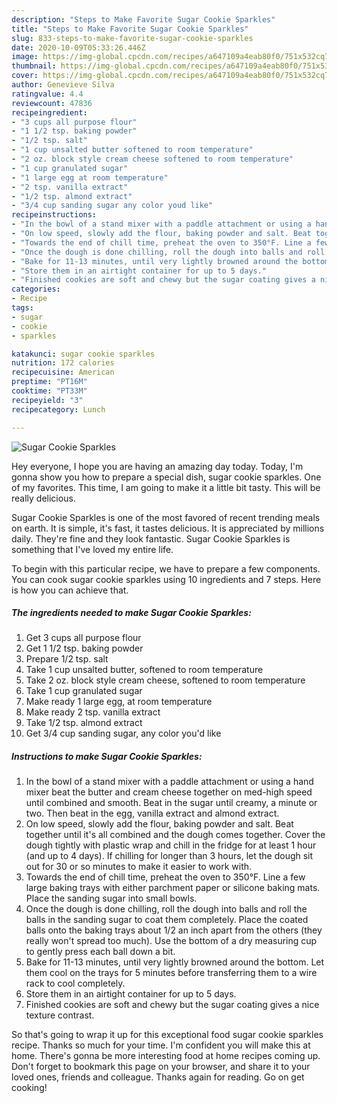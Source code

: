 ```yaml
---
description: "Steps to Make Favorite Sugar Cookie Sparkles"
title: "Steps to Make Favorite Sugar Cookie Sparkles"
slug: 833-steps-to-make-favorite-sugar-cookie-sparkles
date: 2020-10-09T05:33:26.446Z
image: https://img-global.cpcdn.com/recipes/a647109a4eab80f0/751x532cq70/sugar-cookie-sparkles-recipe-main-photo.jpg
thumbnail: https://img-global.cpcdn.com/recipes/a647109a4eab80f0/751x532cq70/sugar-cookie-sparkles-recipe-main-photo.jpg
cover: https://img-global.cpcdn.com/recipes/a647109a4eab80f0/751x532cq70/sugar-cookie-sparkles-recipe-main-photo.jpg
author: Genevieve Silva
ratingvalue: 4.4
reviewcount: 47836
recipeingredient:
- "3 cups all purpose flour"
- "1 1/2 tsp. baking powder"
- "1/2 tsp. salt"
- "1 cup unsalted butter softened to room temperature"
- "2 oz. block style cream cheese softened to room temperature"
- "1 cup granulated sugar"
- "1 large egg at room temperature"
- "2 tsp. vanilla extract"
- "1/2 tsp. almond extract"
- "3/4 cup sanding sugar any color youd like"
recipeinstructions:
- "In the bowl of a stand mixer with a paddle attachment or using a hand mixer beat the butter and cream cheese together on med-high speed until combined and smooth. Beat in the sugar until creamy, a minute or two. Then beat in the egg, vanilla extract and almond extract."
- "On low speed, slowly add the flour, baking powder and salt. Beat together until it&#39;s all combined and the dough comes together. Cover the dough tightly with plastic wrap and chill in the fridge for at least 1 hour (and up to 4 days). If chilling for longer than 3 hours, let the dough sit out for 30 or so minutes to make it easier to work with."
- "Towards the end of chill time, preheat the oven to 350°F. Line a few large baking trays with either parchment paper or silicone baking mats. Place the sanding sugar into small bowls."
- "Once the dough is done chilling, roll the dough into balls and roll the balls in the sanding sugar to coat them completely. Place the coated balls onto the baking trays about 1/2 an inch apart from the others (they really won&#39;t spread too much). Use the bottom of a dry measuring cup to gently press each ball down a bit."
- "Bake for 11-13 minutes, until very lightly browned around the bottom. Let them cool on the trays for 5 minutes before transferring them to a wire rack to cool completely."
- "Store them in an airtight container for up to 5 days."
- "Finished cookies are soft and chewy but the sugar coating gives a nice texture contrast."
categories:
- Recipe
tags:
- sugar
- cookie
- sparkles

katakunci: sugar cookie sparkles 
nutrition: 172 calories
recipecuisine: American
preptime: "PT16M"
cooktime: "PT33M"
recipeyield: "3"
recipecategory: Lunch

---
```



![Sugar Cookie Sparkles](https://img-global.cpcdn.com/recipes/a647109a4eab80f0/751x532cq70/sugar-cookie-sparkles-recipe-main-photo.jpg)

Hey everyone, I hope you are having an amazing day today. Today, I'm gonna show you how to prepare a special dish, sugar cookie sparkles. One of my favorites. This time, I am going to make it a little bit tasty. This will be really delicious.

Sugar Cookie Sparkles is one of the most favored of recent trending meals on earth. It is simple, it's fast, it tastes delicious. It is appreciated by millions daily. They're fine and they look fantastic. Sugar Cookie Sparkles is something that I've loved my entire life.




To begin with this particular recipe, we have to prepare a few components. You can cook sugar cookie sparkles using 10 ingredients and 7 steps. Here is how you can achieve that.

<!--inarticleads1-->

##### The ingredients needed to make Sugar Cookie Sparkles:

1. Get 3 cups all purpose flour
1. Get 1 1/2 tsp. baking powder
1. Prepare 1/2 tsp. salt
1. Take 1 cup unsalted butter, softened to room temperature
1. Take 2 oz. block style cream cheese, softened to room temperature
1. Take 1 cup granulated sugar
1. Make ready 1 large egg, at room temperature
1. Make ready 2 tsp. vanilla extract
1. Take 1/2 tsp. almond extract
1. Get 3/4 cup sanding sugar, any color you&#39;d like




<!--inarticleads2-->

##### Instructions to make Sugar Cookie Sparkles:

1. In the bowl of a stand mixer with a paddle attachment or using a hand mixer beat the butter and cream cheese together on med-high speed until combined and smooth. Beat in the sugar until creamy, a minute or two. Then beat in the egg, vanilla extract and almond extract.
1. On low speed, slowly add the flour, baking powder and salt. Beat together until it&#39;s all combined and the dough comes together. Cover the dough tightly with plastic wrap and chill in the fridge for at least 1 hour (and up to 4 days). If chilling for longer than 3 hours, let the dough sit out for 30 or so minutes to make it easier to work with.
1. Towards the end of chill time, preheat the oven to 350°F. Line a few large baking trays with either parchment paper or silicone baking mats. Place the sanding sugar into small bowls.
1. Once the dough is done chilling, roll the dough into balls and roll the balls in the sanding sugar to coat them completely. Place the coated balls onto the baking trays about 1/2 an inch apart from the others (they really won&#39;t spread too much). Use the bottom of a dry measuring cup to gently press each ball down a bit.
1. Bake for 11-13 minutes, until very lightly browned around the bottom. Let them cool on the trays for 5 minutes before transferring them to a wire rack to cool completely.
1. Store them in an airtight container for up to 5 days.
1. Finished cookies are soft and chewy but the sugar coating gives a nice texture contrast.




So that's going to wrap it up for this exceptional food sugar cookie sparkles recipe. Thanks so much for your time. I'm confident you will make this at home. There's gonna be more interesting food at home recipes coming up. Don't forget to bookmark this page on your browser, and share it to your loved ones, friends and colleague. Thanks again for reading. Go on get cooking!
